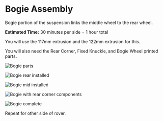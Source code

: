 # Bogie Assembly

Bogie portion of the suspension links the middle wheel to the rear wheel.

**Estimated Time:** 30 minutes per side = 1 hour total

You will use the 117mm extrusion and the 122mm extrusion for this.

You will also need the Rear Corner, Fixed Knuckle, and Bogie Wheel printed parts.

![Bogie parts](images/Bogie01-Parts.jpg)

![Bogie rear installed](images/Bogie02-Rear.jpg)

![Bogie mid installed](images/Bogie03-Mid.jpg)

![Bogie with rear corner components](images/Bogie04-RearCorner.jpg)

![Bogie complete](images/Bogie05-Complete.jpg)

Repeat for other side of rover.
